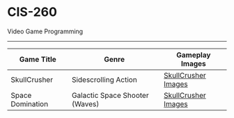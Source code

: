 # CIS-260
Video Game Programming

----
| Game Title | Genre | Gameplay Images |
| ---------- | ----- | --------------- |
| SkullCrusher | Sidescrolling Action | [SkullCrusher Images](SkullCrusher/SkullCrusher.pdf) |
| Space Domination | Galactic Space Shooter (Waves) | [SkullCrusher Images](SpaceDomination/SpaceDomination.pdf) |

